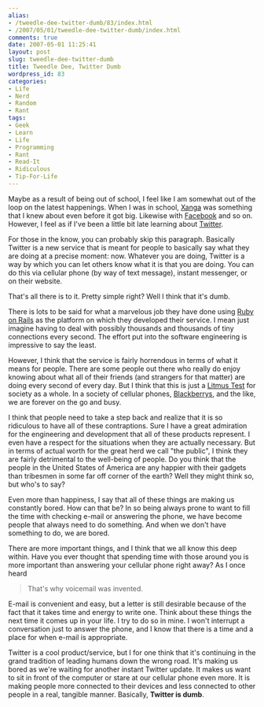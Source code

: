 ```yaml
---
alias:
- /tweedle-dee-twitter-dumb/83/index.html
- /2007/05/01/tweedle-dee-twitter-dumb/index.html
comments: true
date: 2007-05-01 11:25:41
layout: post
slug: tweedle-dee-twitter-dumb
title: Tweedle Dee, Twitter Dumb
wordpress_id: 83
categories:
- Life
- Nerd
- Random
- Rant
tags:
- Geek
- Learn
- Life
- Programming
- Rant
- Read-It
- Ridiculous
- Tip-For-Life
---
```


Maybe as a result of being out of school, I feel like I am somewhat out of the loop on the latest happenings.  When I was in school, [Xanga](http://www.xanga.com/) was something that I knew about even before it got big.  Likewise with [Facebook](http://www.facebook.com/) and so on.  However, I feel as if I've been a little bit late learning about [Twitter](http://www.twitter.com/).

For those in the know, you can probably skip this paragraph.  Basically Twitter is a new service that is meant for people to basically say what they are doing at a precise moment: now.  Whatever you are doing, Twitter is a way by which you can let others know what it is that you are doing.  You can do this via cellular phone (by way of text message), instant messenger, or on their website.

That's all there is to it.  Pretty simple right?  Well I think that it's dumb.



There is lots to be said for what a marvelous job they have done using [Ruby on Rails](http://en.wikipedia.org/wiki/Ruby_on_rails) as the platform on which they developed their service.  I mean just imagine having to deal with possibly thousands and thousands of tiny connections every second.  The effort put into the software engineering is impressive to say the least.

However, I think that the service is fairly horrendous in terms of what it means for people.  There are some people out there who really do enjoy knowing about what all of their friends (and strangers for that matter) are doing every second of every day.  But I think that this is just a [Litmus Test](http://en.wikipedia.org/wiki/Litmus) for society as a whole.  In a society of cellular phones, [Blackberrys](http://www.blackberry.com/), and the like, we are forever on the go and busy.

I think that people need to take a step back and realize that it is so ridiculous to have all of these contraptions.  Sure I have a great admiration for the engineering and development that all of these products represent.  I even have a respect for the situations when they are actually necessary.  But in terms of actual worth for the great herd we call "the public", I think they are fairly detrimental to the well-being of people.  Do you think that the people in the United States of America are any happier with their gadgets than tribesmen in some far off corner of the earth?  Well they might think so, but who's to say?

Even more than happiness, I say that all of these things are making us constantly bored.  How can that be?  In so being always prone to want to fill the time with checking e-mail or answering the phone, we have become people that always need to do something.  And when we don't have something to do, we are bored.

There are more important things, and I think that we all know this deep within.  Have you ever thought that spending time with those around you is more important than answering your cellular phone right away?  As I once heard 


> That's why voicemail was invented.


E-mail is convenient and easy, but a letter is still desirable because of the fact that it takes time and energy to write one.  Think about these things the next time it comes up in your life.  I try to do so in mine.  I won't interrupt a conversation just to answer the phone, and I know that there is a time and a place for when e-mail is appropriate.

Twitter is a cool product/service, but I for one think that it's continuing in the grand tradition of leading humans down the wrong road.  It's making us bored as we're waiting for another instant Twitter update.  It makes us want to sit in front of the computer or stare at our cellular phone even more.  It is making people more connected to their devices and less connected to other people in a real, tangible manner.  Basically, **Twitter is dumb**.
